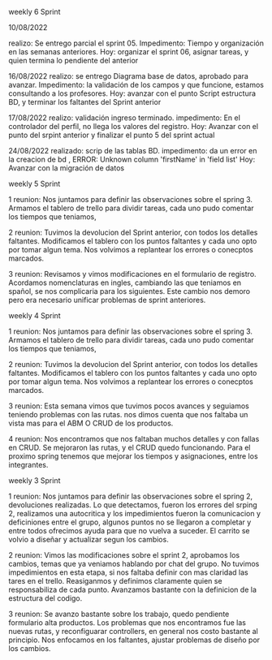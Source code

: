 weekly 6 Sprint

10/08/2022

realizo: Se entrego parcial el sprint 05.
Impedimento: Tiempo y organización en las semanas anteriores.
Hoy: organizar el sprint 06, asignar tareas, y quien termina lo pendiente del anterior

16/08/2022
realizo: se entrego Diagrama base de datos, aprobado para avanzar.
Impedimento: la validación de los campos y que funcione, estamos consultando a los profesores.
Hoy: avanzar con el punto Script estructura BD, y terminar los faltantes del Sprint anterior

17/08/2022
realizo: validación ingreso terminado.
impedimento: En el controlador del perfil, no llega los valores del registro.
Hoy: Avanzar con el punto del srpint anterior y finalizar el punto 5 del sprint actual

24/08/2022
realizado: scrip de las tablas BD.
impedimento: da un error en la creacion de bd , ERROR: Unknown column 'firstName' in 'field list'
Hoy: Avanzar con la migración de datos




weekly 5 Sprint

1 reunion: Nos juntamos para definir las observaciones sobre el spring 3. Armamos el tablero de trello para dividir tareas, cada uno pudo comentar los tiempos que teniamos, 

2 reunion: Tuvimos la devolucion del Sprint anterior, con todos los detalles faltantes. Modificamos el tablero con los puntos faltantes y cada uno opto por tomar algun tema. Nos volvimos a replantear los errores o conecptos marcados.

3 reunion: Revisamos y vimos modificaciones en el formulario de registro. Acordamos nomenclaturas en ingles, cambiando las que teniamos en spañol, se nos complicaria para los siguientes. Este cambio nos demoro pero era necesario unificar problemas de sprint anteriores.





weekly 4 Sprint

1 reunion: Nos juntamos para definir las observaciones sobre el spring 3. Armamos el tablero de trello para dividir tareas, cada uno pudo comentar los tiempos que teniamos, 

2 reunion: Tuvimos la devolucion del Sprint anterior, con todos los detalles faltantes. Modificamos el tablero con los puntos faltantes y cada uno opto por tomar algun tema. Nos volvimos a replantear los errores o conecptos marcados.

3 reunion: Esta semana vimos que tuvimos pocos avances y seguiamos teniendo problemas con las rutas. nos dimos cuenta que nos faltaba un vista mas para el ABM O CRUD de los productos. 

4 reunion: Nos encontramos que nos faltaban muchos detalles y con fallas en CRUD. Se mejoraron las rutas, y el CRUD quedo funcionando.  Para el proximo spring tenemos que mejorar los tiempos y asignaciones, entre los integrantes. 


weekly 3 Sprint

1 reunion: Nos juntamos para definir las observaciones sobre el spring 2, devoluciones realizadas. Lo que detectamos, fueron los errores del srping 2, realizamos una autocritica y los impedimientos fueron la comunicacion y deficiniones entre el grupo, algunos puntos no se llegaron a completar y entre todos ofrecimos ayuda para que no vuelva a suceder. El carrito se volvio a diseñar y actualizar segun los cambios. 

2 reunion: Vimos las modificaciones sobre el sprint 2, aprobamos los cambios, temas que ya veniamos hablando por chat del grupo. No tuvimos impedimientos en esta etapa, si nos faltaba definir con mas claridad las tares en el trello. Reasiganmos y definimos claramente quien se responsabiliza de cada punto. Avanzamos bastante con la definicion de la estructura del codigo. 

3 reunion: Se avanzo bastante sobre los trabajo, quedo pendiente formulario alta productos. Los problemas que nos encontramos fue las nuevas rutas, y reconfiguarar controllers, en general nos costo bastante al principio. Nos enfocamos en los faltantes, ajustar problemas de diseño por los cambios. 

